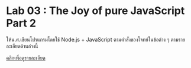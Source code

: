 # Lab 03 : The Joy of pure JavaScript Part 2

ให้น.ศ.เขียนโปรแกรมโดยใช้ Node.js + JavaScript ตามคำสั่งของโจทย์ในข้อต่าง ๆ ตามรายละเอียดด้านล่างนี้

[คลิกเพื่อดูรายละเอียด](https://o365cmu-my.sharepoint.com/:b:/g/personal/chayanin_s_cmu_ac_th1/ERjLZd0Tp2FIvHPVYt3PXcAByecsJijWRVXXSsV-NfazRw?e=Ac9LcW)

